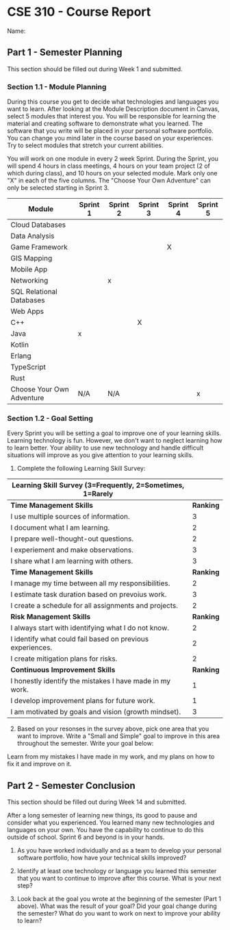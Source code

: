 # CSE 310 - Course Report

Name:

## Part 1 - Semester Planning

This section should be filled out during Week 1 and submitted.

### Section 1.1 - Module Planning

During this course you get to decide what technologies and languages you want to learn.  After looking at the Module Description document in Canvas, select 5 modules that interest you.  You will be responsible for learning the material and creating software to demonstrate what you learned.  The software that you write will be placed in your personal software portfolio. You can change you mind later in the course based on your experiences.  Try to select modules that stretch your current abilities.  

You will work on one module in every 2 week Sprint.  During the Sprint, you will spend 4 hours in class meetings, 4 hours on your team project (2 of which during class), and 10 hours on your selected module.  Mark only one "X" in each of the five columns.  The "Choose Your Own Adventure" can only be selected starting in Sprint 3.

|Module                   |Sprint 1|Sprint 2|Sprint 3|Sprint 4|Sprint 5|
|-------------------------|--------|--------|--------|--------|--------|
|Cloud Databases          |        |        |        |        |        | 
|Data Analysis            |        |        |        |        |        |
|Game Framework           |        |        |        |   X     |        |
|GIS Mapping              |        |        |        |        |        |
|Mobile App               |        |        |        |        |        |
|Networking               |        |   x     |        |        |        |
|SQL Relational Databases |        |        |        |        |        |
|Web Apps                 |        |        |        |        |        |
|C++                      |        |        |    X    |        |        |
|Java                     |    x    |        |        |        |        |
|Kotlin                   |        |        |        |        |        |
|Erlang                   |        |        |        |        |        |
|TypeScript               |        |        |        |        |        |
|Rust                     |        |        |        |        |        |
|Choose Your Own Adventure|  N/A   |  N/A   |        |        |    x   |



### Section 1.2 - Goal Setting

Every Sprint you will be setting a goal to improve one of your learning skills.  Learning technology is fun.  However, we don't want to neglect learning how to learn better.  Your ability to use new technology and handle difficult situations will improve as you give attention to your learning skills.

1. Complete the following Learning Skill Survey:

|Learning Skill Survey (3=Frequently, 2=Sometimes, 1=Rarely |           |
|-----------------------------------------------------------|-----------|
|**Time Management Skills**                                 |**Ranking**|
|I use multiple sources of information.                     |    3       |
|I document what I am learning.                             |    2       |
|I prepare well-thought-out questions.                      |    2       |
|I experiement and make observations.                       |    3       |
|I share what I am learning with others.                    |    3       |
|**Time Management Skills**                                 |**Ranking**|
|I manage my time between all my responsibilities.          |    2       |
|I estimate task duration based on prevoius work.           |    3       |
|I create a schedule for all assignments and projects.      |    2       |
|**Risk Management Skills**                                 |**Ranking**|
|I always start with identifying what I do not know.        |    2       |
|I identify what could fail based on previous experiences.  |    2       |
|I create mitigation plans for risks.                       |    2       |
|**Continuous Improvement Skills**                          |**Ranking**|
|I honestly identify the mistakes I have made in my work.   |    1       |
|I develop improvement plans for future work.               |    1       |
|I am motivated by goals and vision (growth mindset).       |    3       |

2. Based on your resonses in the survey above, pick one area that you want to improve.  Write a "Small and Simple" goal to improve in this area throughout the semester.  Write your goal below:

Learn from my mistakes I have made in my work, and my plans on how to fix it and improve on it.


## Part 2 - Semester Conclusion

This section should be filled out during Week 14 and submitted.

After a long semester of learning new things, its good to pause and consider what you experienced.  You learned many new technologies and languages on your own.  You have the capability to continue to do this outside of school. Sprint 6 and beyond is in your hands.

1. As you have worked individually and as a team to develop your personal software portfolio, how have your technical skills improved?


2. Identify at least one technology or language you learned this semester that you want to continue to improve after this course.  What is your next step?


3. Look back at the goal you wrote at the beginning of the semester (Part 1 above).  What was the result of your goal?  Did your goal change during the semester?  What do you want to work on next to improve your ability to learn?

